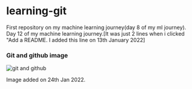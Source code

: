 # learning-git
First repository on my machine learning journey(day 8 of my ml journey).
Day 12 of my machine learning journey.[It was just 2 lines when i clicked "Add a README. I added this line on 13th January 2022] 

### Git and github image

![git and github](https://user-images.githubusercontent.com/52717744/150772292-173778b4-1d9e-4fbf-8e60-17d7eb990504.png)

Image added on 24th Jan 2022.
